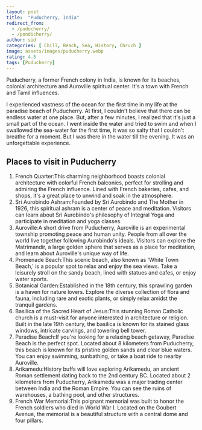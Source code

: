 ```yaml
---
layout: post
title:  "Puducherry, India"
redirect_from:
  - /puducherry/
  - /pondicherry/
author: sid
categories: [ Chill, Beach, Sea, History, Chruch ]
image: assets/images/puducherry.webp
rating: 4.5
tags: [Puducherry]
---
```

Puducherry, a former French colony in India, is known for its beaches, colonial architecture and Auroville spiritual center. It's a town with French and Tamil influences.

I experienced vastness of the ocean for the first time in my life at the paradise beach of Puducherry. At first, I couldn't believe that there can be endless water at one place. But, after a few minutes, I realized that it's just a small part of the ocean. I went inside the water and tried to swim and when I swallowed the sea-water for the first time, it was so salty that I couldn't breathe for a moment. But I was there in the water till the evening. It was an unforgettable experience.

<h2>Places to visit in Puducherry</h2>

1. French Quarter:This charming neighborhood boasts colonial architecture with colorful French balconies, perfect for strolling and admiring the French influence. Lined with French bakeries, cafes, and shops, it's a great place to unwind and soak in the atmosphere.
2. Sri Aurobindo Ashram:Founded by Sri Aurobindo and The Mother in 1926, this spiritual ashram is a center of peace and meditation. Visitors can learn about Sri Aurobindo's philosophy of Integral Yoga and participate in meditation and yoga classes.
3. Auroville:A short drive from Puducherry, Auroville is an experimental township promoting peace and human unity. People from all over the world live together following Aurobindo's ideals. Visitors can explore the Matrimandir, a large golden sphere that serves as a place for meditation, and learn about Auroville's unique way of life.
4. Promenade Beach:This scenic beach, also known as 'White Town Beach,' is a popular spot to relax and enjoy the sea views. Take a leisurely stroll on the sandy beach, lined with statues and cafes, or enjoy water sports.
5. Botanical Garden:Established in the 18th century, this sprawling garden is a haven for nature lovers. Explore the diverse collection of flora and fauna, including rare and exotic plants, or simply relax amidst the tranquil gardens.
6. Basilica of the Sacred Heart of Jesus:This stunning Roman Catholic church is a must-visit for anyone interested in architecture or religion. Built in the late 19th century, the basilica is known for its stained glass windows, intricate carvings, and towering bell tower.
7. Paradise Beach:If you're looking for a relaxing beach getaway, Paradise Beach is the perfect spot. Located about 8 kilometers from Puducherry, this beach is known for its pristine golden sands and clear blue waters. You can enjoy swimming, sunbathing, or take a boat ride to nearby Auroville.
8. Arikamedu:History buffs will love exploring Arikamedu, an ancient Roman settlement dating back to the 2nd century BC. Located about 2 kilometers from Puducherry, Arikamedu was a major trading center between India and the Roman Empire. You can see the ruins of warehouses, a bathing pool, and other structures.
9. French War Memorial:This poignant memorial was built to honor the French soldiers who died in World War I. Located on the Goubert Avenue, the memorial is a beautiful structure with a central dome and four pillars.


<div class="pa-carousel-widget" style="width:100%; height:480px; display:none;"
  data-link="https://traveltriangle.com/blog/things-to-do-in-pondicherry/"
  data-title="Puducherry, India"
  data-description="Beach, Sea, History, Cafe"
  data-delay="3">
  <object data="https://lh3.googleusercontent.com/pw/AP1GczOfMHWKWFvNDzD_cVi5y-m-vL3VqWU83DIsdlotvy9KLi8zYE5zXuEDOOc-XxAR2V2pJs5YIPhCX5QCKzpLjTlljkS5AHF-glW8FVJTjh3XHh29bi7Y=w960-rw-h720"></object>
  <object data="https://lh3.googleusercontent.com/pw/AP1GczM3RICXy84a6qleiTkc333_cE9tLL_63_WATy9V5YcFZ_cgRuYVS9ZPbYCmm8eRJcWxNyDui-WVsmY40zWyA730mTdVOJhRCK8VRW2iJUInVFO_cqQ_=w960-rw-h720"></object>
  <object data="https://lh3.googleusercontent.com/pw/AP1GczPMC0aJrX8kkFRcjgyGeR3FmyL-l823XlWX3TKfOD9EalD7DaWVUXcsh_k3cZOtpqi4g3P-ON_iQB6aFg6Vjdq8wSZdnj5YBJmaYjmLH5pI0dkFSo9c=w960-rw-h720"></object>
  <object data="https://lh3.googleusercontent.com/pw/AP1GczNJdAWExwG-T90URjYZ5MKRrVdru8cN7Y8lgXrT-kOyyqh7qbKEB_h7-JuGigTaEFRgSN5Or7iHa4fv7qTmOFPvWXZBF5YxUNfKNNruGUh1BSVESk1P=w960-rw-h720"></object>
  <object data="https://lh3.googleusercontent.com/pw/AP1GczNAPexK4VZegkoUoy0QBiuGnlUuGUfcf2314Ba1iD7dLYX8qAJiEgE0xiOjC3JXtPiiap4FhpbYsvxRSCoWkrFLDhzLC4gNDBKDZpFOyL6lzzfNd28X=w960-rw-h720"></object>
  <object data="https://lh3.googleusercontent.com/pw/AP1GczML4r1N2tUg4sEwpC1AL-MayWO654qxw7AbizpOMgLbE5_as_JuLkVnidd1lN6VaOfBBL0zYwUmZg1jRVAJPtqtQ765p5ni_s2EIMBLXxj-K2pFMDZ4=w960-rw-h720"></object>
  <object data="https://lh3.googleusercontent.com/pw/AP1GczM6U_DH6EBtr6SOhleLitu6IAiWCatxQc9rYfwQLLE8f581nkJhPeK22SG1mxNX21t0rPIV4J504ViaYdXhpLhUXxHArKNOFAOvjiCrwRCQJ75jwhsR=w960-rw-h720"></object>
  <object data="https://lh3.googleusercontent.com/pw/AP1GczOhx6JDKaZ0yOl5JX1saGUc2wQ2qSJEbpkoidmtN5lk1VMPJW6-9TTb5RTf_hnVtM5Od9pPld6MV9S6ynjz9Mp4XwO6rdPdjM4ctBtgwW9szIbOE7fK=w960-rw-h720"></object>
  <object data="https://lh3.googleusercontent.com/pw/AP1GczPS6om8-oNC1IaqAIrOEoxb4Km6j5TuGoJEPzMJ9Vu9Ff5U1nT6Vz-QKWhJuCVOCU86JNRBZECR1s7xA2GT8F5sVnxzjzME9CYtBqno3_nNSw2qpY1p=w960-rw-h720"></object>
  <object data="https://lh3.googleusercontent.com/pw/AP1GczNLB-qjGvfhJKY1NrQv_17F-OlxvESUNS4PTgtzltE9Jqepo5I7K7q8rt8AnkHz2pnWY8mKYieHuy53RsgSnQ98bDXWy7hJcA8CBh3XYcTl2SeF6s70=w960-rw-h720"></object>
  <object data="https://lh3.googleusercontent.com/pw/AP1GczMEzpGJlgLlTx4rzaz-EVEtFFlONlBgd1LLV9g1WHQ9lGTewqJ0szf0mXzAPr2yspRKZAnG9kqmGJnl2_Z0B31C1gX5ZeFgJFbBYAXi8I9kQNZpTedj=w960-rw-h720"></object>
  <object data="https://lh3.googleusercontent.com/pw/AP1GczMAscM68hmkGyevDp7xhoe_6qt0SpuoFr-AwlVICVyIBgzidcy1cq6bs3nL27nnQeUmpuCHx9YpCcvo4OgvZzZuibDd0p-pxCMCxxzs9-bbOkTeLzAl=w960-rw-h720"></object>
  <object data="https://lh3.googleusercontent.com/pw/AP1GczMbyYfn5Nf-NdGV0g38tQfLSiuZUK4UIJWZOA-75FPC46Xk3yy5lWuhu8msa1HFW6dHgIAcrm4F3vWe-N1ewmdw0EVpY_tEXmfQJCj2lcfO9P_Vf1s-=w960-rw-h720"></object>
  <object data="https://lh3.googleusercontent.com/pw/AP1GczMBNglRpRY0lpEeevIFMOSCaXSGdW_rhMT-ColleiNaKExn9d1xY1B8emhhjkhJKlA2P939Bdrry7pQNeW3dQEK8RtAcpfJeq6S-iHoRiSrJP5-plJD=w960-rw-h720"></object>
  <object data="https://lh3.googleusercontent.com/pw/AP1GczN_w8N59I77GdBT2qetBAmQG3OPR-eSyBEvPxNeq-2i_e9VyFmjEuoA0AifUR0ZpmNb83t6VEEfcwjQAOAbjb0v1FBERWd0Y-Oiz9R3SpW_d8A4M-UK=w960-rw-h720"></object>
  <object data="https://lh3.googleusercontent.com/pw/AP1GczNLA8iAGh5_EERbWj6dIAXHFW9Vym3RyuFr92YjJZHUPzpFP3Q_qnA2LNlf3xA7P7BNGqwGaKD3rimW3iaxCqhO6Bf3m9tcmqOUT2iMy4mtpzYqyRA9=w960-rw-h720"></object>
  <object data="https://lh3.googleusercontent.com/pw/AP1GczOaK2fhfpI3nXhognCszcjMUN6ECH1Zlu4sxm31gOBmYzpO82wxLcX3PFyW83ugAKnCs3qmi9wTXQQ-evmeyx41T3hU_gBHrbWIJb0C2-aHF6e1FpFY=w960-rw-h720"></object>
  <object data="https://lh3.googleusercontent.com/pw/AP1GczOeV33l0NPu-K9SrPI0v2TWr9ML2-EY-I0Gw-rfBBYUBMp9b35NWnSXkY6zMf4zljzew6jp5EL1dA0UXcT0ploKZVu_Ck4yUO0ve3dIoLXg8BdiR-4n=w960-rw-h720"></object>
  <object data="https://lh3.googleusercontent.com/pw/AP1GczMnEIdRd0rVaA_F0VKdM-q_fp8tCoBv2XzUxOrQTudf3uA5P6nXfJE8Ln6VMWaZLaxnDIar2BZIdX4GmXkUOL0mriZ8HAkSz2PwmsXxM42JLNzPsZQe=w960-rw-h720"></object>
  <object data="https://lh3.googleusercontent.com/pw/AP1GczMO2yxnZhIB3tChviUQL2Ighlt0veD4n7D8mi8LsaG6uPJ54pShIzphThfkfphFSyprDGqh6mSBktPPkTefRwv16df_AlFelEK1GDqdDdmt8guwitd4=w960-rw-h720"></object>
  <object data="https://lh3.googleusercontent.com/pw/AP1GczNCQ7dDXEKFPShLT63GhPfEI---m2lvBOmcWaBfPWfEfJfo_9Z8IoSq_waLgvm1stSo_l6pSv_fNuG77Iv85cKsOn3b69V8NwFreWA0yXVYIn-pvEg7=w960-rw-h720"></object>
  <object data="https://lh3.googleusercontent.com/pw/AP1GczPdhDUv_K7sMVxzL0GTikv5f30iiPxhBsdHg51fhgb5JkNbxzZy3TRxDSEgvf-TwpLL9m2xyJtXnFT70v1eQ-3cpOn-daZH7zWxgbq04RWQkwChMEX6=w960-rw-h720"></object>
  <object data="https://lh3.googleusercontent.com/pw/AP1GczOPPUC835Dw5aQiNgpGW6p647Ydh7AqwISHZVpzBzhHIayg-zlM8aFZl5JN5tX0Ik0zXZfc0qH8np6Aly53jXn1Criufd-v8zPX3azgu0u0IxGPwE-Z=w960-rw-h720"></object>
  <object data="https://lh3.googleusercontent.com/pw/AP1GczORVxvSeyjtNEMxtz4fK6oT-PvBS1V2ssn-WrxQaBNpZNc29-vqTeHgfugTpJ0HXinELOB2LuYSNA0Ntpsp6pI-W-zbmoJUe6QqZz2wktqBJpfctmYa=w960-rw-h720"></object>
  <object data="https://lh3.googleusercontent.com/pw/AP1GczPiQbE3xeHPpyqP0MefqSOBn8JZ_DqVLhqiXWRlEP8I5ryXKbK7ivTa5GkqjD8Il5-Z1IX4wTmrMfbIyhJyDlXKcOxp_V8qDRCFDgFxx6InEl7nFUXO=w960-rw-h720"></object>
  <object data="https://lh3.googleusercontent.com/pw/AP1GczMfZLVGN42o_JPmmBsSC1g-5OSAg-xQ9YPcMkCFQ5qtc5cWWdFrgqmfsuNaHiubVs7OQc_ajNnyNJFjzdEEbddyiDa8r6KsLvHWZL_l1-sldI2zvNkK=w960-rw-h720"></object>
  <object data="https://lh3.googleusercontent.com/pw/AP1GczNaRBdVmiDDlvSbUeYyOR9V3MKm4QEc6gHyulQ-ds7I8R7FrNuNlEAhq4QjM4_041xsumOaBVaxEskO_7KxDoISAzq2xdfmyjp-MsBN0auUxpxYub-h=w960-rw-h720"></object>
  <object data="https://lh3.googleusercontent.com/pw/AP1GczOwApfZk1ymxLdtVz3w5OFbyo1bIuRqCJd90ueCFH39wKpT_bpxAb3m90gEB6jdz2dmKAegYB8-aimtC_1-1zPrTUBw7cYCFkO9hRoaIhb-p-5cURzg=w960-rw-h720"></object>
</div>

